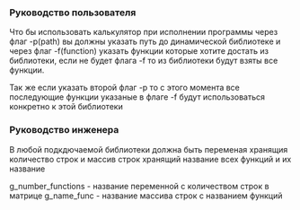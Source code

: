 ### Руководство пользователя
Что бы использовать калькулятор при исполнении программы через флаг -p(path) 
вы должны указать путь до динамической библиотеке и через флаг -f(function) указать
функции которые хотите достать из библиотеки, если не будет флага -f то из библиотеки будут взяты все функции.

Так же если указать второй флаг -p то с этого момента все последующие функции указаные в флаге -f будут 
использоваться конкретно к этой библиотеки


### Руководство инженера 
В любой подкдючаемой библиотеки должна быть переменая хранящия количество строк и массив строк хранящий название
всех функций и их название

g_number_functions - название переменной с количеством строк в матрице
g_name_func - название массива строк с названием функций